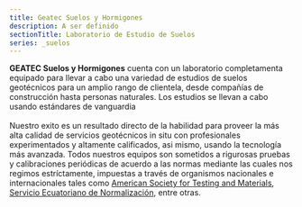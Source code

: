 ```yaml
---
title: Geatec Suelos y Hormigones
description: A ser definido
sectionTitle: Laboratorio de Estudio de Suelos
series: _suelos
---
```

**GEATEC Suelos y Hormigones** cuenta con un laboratorio completamenta equipado para llevar a cabo una variedad de estudios de suelos geotécnicos para un amplio rango de clientela, desde compañías de construcción hasta personas naturales. Los estudios se llevan a cabo usando estándares de vanguardia
<br><br>
Nuestro exito es un resultado directo de la habilidad para proveer la más alta calidad de servicios geotécnicos in situ con profesionales experimentados y altamente calificados, asi mismo, usando la tecnología más avanzada. Todos nuestros equipos son sometidos a rigurosas pruebas y calibraciones periódicas de acuerdo a las normas mediante las cuales nos regimos estríctamente, impuestas a través de organismos nacionales e internacionales tales como [American Society for Testing and Materials](https://www.astm.org/), [Servicio Ecuatoriano de Normalización](https://www.normalizacion.gob.ec/), entre otras.